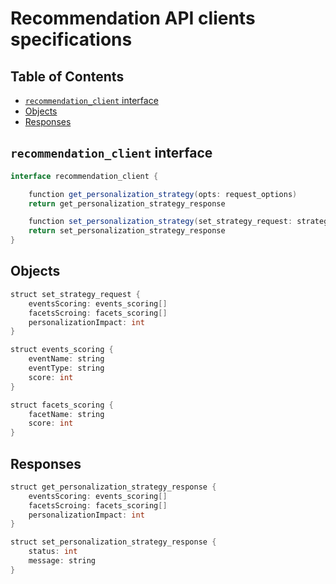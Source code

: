 # Recommendation API clients specifications

## Table of Contents

  - [`recommendation_client` interface](#recommendation_client-interface)
  - [Objects](#objects)
  - [Responses](#responses)

## `recommendation_client` interface

```java
interface recommendation_client {

    function get_personalization_strategy(opts: request_options)
    return get_personalization_strategy_response

    function set_personalization_strategy(set_strategy_request: strategy, opts: request_options)
    return set_personalization_strategy_response
}
```

## Objects

```java
struct set_strategy_request {
    eventsScoring: events_scoring[]
    facetsScroing: facets_scoring[]
    personalizationImpact: int
}
```

```java
struct events_scoring {
    eventName: string
    eventType: string
    score: int
}
```

```java
struct facets_scoring {
    facetName: string
    score: int
}
```

## Responses

```java
struct get_personalization_strategy_response {
    eventsScoring: events_scoring[]
    facetsScroing: facets_scoring[]
    personalizationImpact: int
}
```

```java
struct set_personalization_strategy_response {
    status: int
    message: string
}
```
